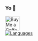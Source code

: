 ### Yo 👋
<a href='https://ko-fi.com/lockblock' target='_blank'><img height='35' style='border:0px;height:46px;' src='https://az743702.vo.msecnd.net/cdn/kofi3.png?v=0' border='0' alt='Buy Me a Coffee at ko-fi.com' />  
[![Languages](https://github-readme-stats.vercel.app/api/top-langs/?username=LockBlock-dev&theme=dracula)]()
